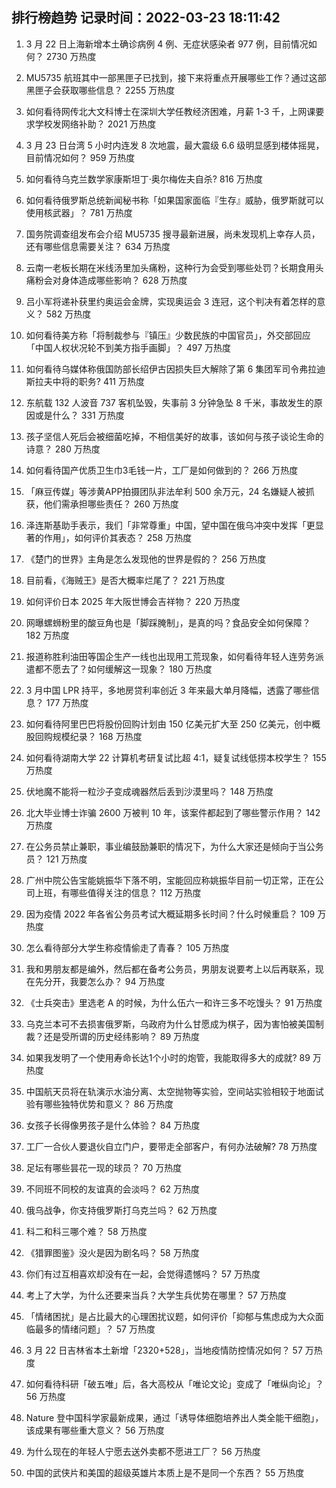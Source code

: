 
## 排行榜趋势 记录时间：2022-03-23 18:11:42
  
  1. 3 月 22 日上海新增本土确诊病例 4 例、无症状感染者 977 例，目前情况如何？ 2730 万热度
    
  2. MU5735 航班其中一部黑匣子已找到，接下来将重点开展哪些工作？通过这部黑匣子会获取哪些信息？ 2255 万热度
    
  3. 如何看待网传北大文科博士在深圳大学任教经济困难，月薪 1-3 千，上网课要求学校发网络补助？ 2021 万热度
    
  4. 3 月 23 日台湾 5 小时内连发 8 次地震，最大震级 6.6 级明显感到楼体摇晃，目前情况如何？ 959 万热度
    
  5. 如何看待乌克兰数学家康斯坦丁·奥尔梅佐夫自杀? 816 万热度
    
  6. 如何看待俄罗斯总统新闻秘书称「如果国家面临『生存』威胁，俄罗斯就可以使用核武器」？ 781 万热度
    
  7. 国务院调查组发布会介绍 MU5735 搜寻最新进展，尚未发现机上幸存人员，还有哪些信息需要关注？ 634 万热度
    
  8. 云南一老板长期在米线汤里加头痛粉，这种行为会受到哪些处罚？长期食用头痛粉会对身体造成哪些影响？ 628 万热度
    
  9. 吕小军将递补获里约奥运会金牌，实现奥运会 3 连冠，这个判决有着怎样的意义？ 582 万热度
    
  10. 如何看待美方称「将制裁参与『镇压』少数民族的中国官员」，外交部回应「中国人权状况轮不到美方指手画脚」？ 497 万热度
    
  11. 如何看待乌媒体称俄国防部长绍伊古因损失巨大解除了第 6 集团军司令弗拉迪斯拉夫中将的职务? 411 万热度
    
  12. 东航载 132 人波音 737 客机坠毁，失事前 3 分钟急坠 8 千米，事故发生的原因或是什么？ 331 万热度
    
  13. 孩子坚信人死后会被细菌吃掉，不相信美好的故事，该如何与孩子谈论生命的诗意？ 280 万热度
    
  14. 如何看待国产优质卫生巾3毛钱一片，工厂是如何做到的？ 266 万热度
    
  15. 「麻豆传媒」等涉黄APP拍摄团队非法牟利 500 余万元，24 名嫌疑人被抓获，他们需承担哪些责任？ 260 万热度
    
  16. 泽连斯基助手表示，我们「非常尊重」中国，望中国在俄乌冲突中发挥「更显著的作用」，如何评价其表态？ 258 万热度
    
  17. 《楚门的世界》主角是怎么发现他的世界是假的？ 256 万热度
    
  18. 目前看，《海贼王》是否大概率烂尾了？ 221 万热度
    
  19. 如何评价日本 2025 年大阪世博会吉祥物？ 220 万热度
    
  20. 网曝螺蛳粉里的酸豆角也是「脚踩腌制」，是真的吗？食品安全如何保障？ 182 万热度
    
  21. 报道称胜利油田等国企生产一线也出现用工荒现象，如何看待年轻人连劳务派遣都不愿去了？如何缓解这一现象？ 180 万热度
    
  22. 3 月中国 LPR 持平，多地房贷利率创近 3 年来最大单月降幅，透露了哪些信息？ 177 万热度
    
  23. 如何看待阿里巴巴将股份回购计划由 150 亿美元扩大至 250 亿美元，创中概股回购规模纪录？ 168 万热度
    
  24. 如何看待湖南大学 22 计算机考研复试比超 4:1，疑复试线低捞本校学生？ 155 万热度
    
  25. 伏地魔不能将一粒沙子变成魂器然后丢到沙漠里吗？ 148 万热度
    
  26. 北大毕业博士诈骗 2600 万被判 10 年，该案件都起到了哪些警示作用？ 142 万热度
    
  27. 在公务员禁止兼职，事业编鼓励兼职的情况下，为什么大家还是倾向于当公务员？ 121 万热度
    
  28. 广州中院公告宝能姚振华下落不明，宝能回应称姚振华目前一切正常，正在公司上班，有哪些值得关注的信息？ 112 万热度
    
  29. 因为疫情 2022 年各省公务员考试大概延期多长时间？什么时候重启？ 109 万热度
    
  30. 怎么看待部分大学生称疫情偷走了青春？ 105 万热度
    
  31. 我和男朋友都是编外，然后都在备考公务员，男朋友说要考上以后再联系，现在先分开，我要怎么办？ 94 万热度
    
  32. 《士兵突击》里选老 A 的时候，为什么伍六一和许三多不吃馒头？ 91 万热度
    
  33. 乌克兰本可不去损害俄罗斯，乌政府为什么甘愿成为棋子，因为害怕被美国制裁？还是受所谓的历史经纬影响？ 89 万热度
    
  34. 如果我发明了一个使用寿命长达1个小时的炮管，我能取得多大的成就? 89 万热度
    
  35. 中国航天员将在轨演示水油分离、太空抛物等实验，空间站实验相较于地面试验有哪些独特优势和意义？ 86 万热度
    
  36. 女孩子长得像男孩子是什么体验？ 84 万热度
    
  37. 工厂一合伙人要退伙自立门户，要带走全部客户，有何办法破解? 78 万热度
    
  38. 足坛有哪些昙花一现的球员？ 70 万热度
    
  39. 不同班不同校的友谊真的会淡吗？ 62 万热度
    
  40. 俄乌战争，你支持俄罗斯打乌克兰吗？ 62 万热度
    
  41. 科二和科三哪个难？ 58 万热度
    
  42. 《猎罪图鉴》没火是因为剧名吗？ 58 万热度
    
  43. 你们有过互相喜欢却没有在一起，会觉得遗憾吗？ 57 万热度
    
  44. 考上了大学，为什么还要来当兵？大学生兵优势在哪里？ 57 万热度
    
  45. 「情绪困扰」是占比最大的心理困扰议题，如何评价「抑郁与焦虑成为大众面临最多的情绪问题」？ 57 万热度
    
  46. 3 月 22 日吉林省本土新增「2320+528」，当地疫情防控情况如何？ 57 万热度
    
  47. 如何看待科研「破五唯」后，各大高校从「唯论文论」变成了「唯纵向论」？ 56 万热度
    
  48. Nature 登中国科学家最新成果，通过「诱导体细胞培养出人类全能干细胞」，该成果有哪些重大意义？ 56 万热度
    
  49. 为什么现在的年轻人宁愿去送外卖都不愿进工厂？ 56 万热度
    
  50. 中国的武侠片和美国的超级英雄片本质上是不是同一个东西？ 55 万热度
    